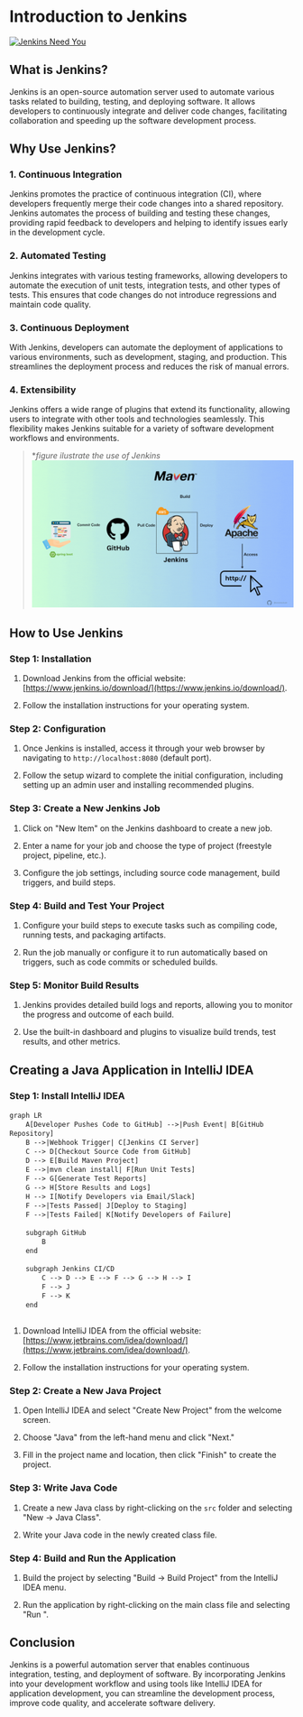 # Introduction to Jenkins

[![Jenkins Need You](https://img.youtube.com/vi/txMyeqPDuqk/0.jpg)](https://www.youtube.com/watch?v=txMyeqPDuqk)


## What is Jenkins?

Jenkins is an open-source automation server used to automate various tasks related to building, testing, and deploying software. It allows developers to continuously integrate and deliver code changes, facilitating collaboration and speeding up the software development process.

## Why Use Jenkins?

### 1. Continuous Integration

Jenkins promotes the practice of continuous integration (CI), where developers frequently merge their code changes into a shared repository. Jenkins automates the process of building and testing these changes, providing rapid feedback to developers and helping to identify issues early in the development cycle.

### 2. Automated Testing

Jenkins integrates with various testing frameworks, allowing developers to automate the execution of unit tests, integration tests, and other types of tests. This ensures that code changes do not introduce regressions and maintain code quality.

### 3. Continuous Deployment

With Jenkins, developers can automate the deployment of applications to various environments, such as development, staging, and production. This streamlines the deployment process and reduces the risk of manual errors.

### 4. Extensibility

Jenkins offers a wide range of plugins that extend its functionality, allowing users to integrate with other tools and technologies seamlessly. This flexibility makes Jenkins suitable for a variety of software development workflows and environments.

> **figure ilustrate the use of Jenkins*
 ![How ro use Jenkins](/Images/Jenkins.gif)

## How to Use Jenkins

### Step 1: Installation

1. Download Jenkins from the official website: [https://www.jenkins.io/download/](https://www.jenkins.io/download/).

2. Follow the installation instructions for your operating system.

### Step 2: Configuration

1. Once Jenkins is installed, access it through your web browser by navigating to `http://localhost:8080` (default port).

2. Follow the setup wizard to complete the initial configuration, including setting up an admin user and installing recommended plugins.

### Step 3: Create a New Jenkins Job

1. Click on "New Item" on the Jenkins dashboard to create a new job.

2. Enter a name for your job and choose the type of project (freestyle project, pipeline, etc.).

3. Configure the job settings, including source code management, build triggers, and build steps.

### Step 4: Build and Test Your Project

1. Configure your build steps to execute tasks such as compiling code, running tests, and packaging artifacts.

2. Run the job manually or configure it to run automatically based on triggers, such as code commits or scheduled builds.

### Step 5: Monitor Build Results

1. Jenkins provides detailed build logs and reports, allowing you to monitor the progress and outcome of each build.

2. Use the built-in dashboard and plugins to visualize build trends, test results, and other metrics.

## Creating a Java Application in IntelliJ IDEA

### Step 1: Install IntelliJ IDEA

````mermaid
graph LR
    A[Developer Pushes Code to GitHub] -->|Push Event| B[GitHub Repository]
    B -->|Webhook Trigger| C[Jenkins CI Server]
    C --> D[Checkout Source Code from GitHub]
    D --> E[Build Maven Project]
    E -->|mvn clean install| F[Run Unit Tests]
    F --> G[Generate Test Reports]
    G --> H[Store Results and Logs]
    H --> I[Notify Developers via Email/Slack]
    F -->|Tests Passed| J[Deploy to Staging]
    F -->|Tests Failed| K[Notify Developers of Failure]

    subgraph GitHub
        B
    end

    subgraph Jenkins CI/CD
        C --> D --> E --> F --> G --> H --> I
        F --> J
        F --> K
    end


````

1. Download IntelliJ IDEA from the official website: [https://www.jetbrains.com/idea/download/](https://www.jetbrains.com/idea/download/).

2. Follow the installation instructions for your operating system.

### Step 2: Create a New Java Project

1. Open IntelliJ IDEA and select "Create New Project" from the welcome screen.

2. Choose "Java" from the left-hand menu and click "Next."

3. Fill in the project name and location, then click "Finish" to create the project.

### Step 3: Write Java Code

1. Create a new Java class by right-clicking on the `src` folder and selecting "New -> Java Class".

2. Write your Java code in the newly created class file.

### Step 4: Build and Run the Application

1. Build the project by selecting "Build -> Build Project" from the IntelliJ IDEA menu.

2. Run the application by right-clicking on the main class file and selecting "Run <classname>".

## Conclusion

Jenkins is a powerful automation server that enables continuous integration, testing, and deployment of software. By incorporating Jenkins into your development workflow and using tools like IntelliJ IDEA for application development, you can streamline the development process, improve code quality, and accelerate software delivery.

